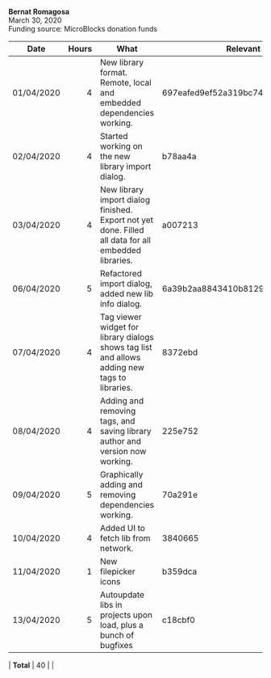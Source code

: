 **Bernat Romagosa**<br>
March 30, 2020<br>
Funding source: MicroBlocks donation funds

| Date       | Hours | What | Relevant Commits |
|------------|------:|------|-----|
| 01/04/2020 | 4 | New library format. Remote, local and embedded dependencies working. | 697eafed9ef52a319bc748d089c781a440815330
| 02/04/2020 | 4 | Started working on the new library import dialog. | b78aa4a
| 03/04/2020 | 4 | New library import dialog finished. Export not yet done. Filled all data for all embedded libraries. | a007213
| 06/04/2020 | 5 | Refactored import dialog, added new lib info dialog. | 6a39b2aa8843410b8129db3f0497662ac9567fb6
| 07/04/2020 | 4 | Tag viewer widget for library dialogs shows tag list and allows adding new tags to libraries. | 8372ebd
| 08/04/2020 | 4 | Adding and removing tags, and saving library author and version now working. | 225e752
| 09/04/2020 | 5 | Graphically adding and removing dependencies working. | 70a291e
| 10/04/2020 | 4 | Added UI to fetch lib from network. | 3840665
| 11/04/2020 | 1 | New filepicker icons | b359dca
| 13/04/2020 | 5 | Autoupdate libs in projects upon load, plus a bunch of bugfixes | c18cbf0

| **Total**  | 40 | |
